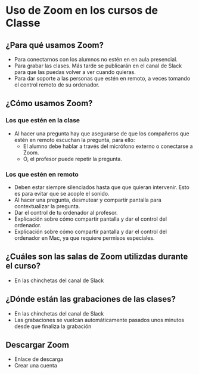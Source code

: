 # Uso de Zoom en los cursos de Classe

## ¿Para qué usamos Zoom?

- Para conectarnos con los alumnos no estén en en aula presencial.
- Para grabar las clases. Más tarde se publicarán en el canal de Slack para que las puedas volver a ver cuando quieras.
- Para dar soporte a las personas que estén en remoto, a veces tomando el control remoto de su ordenador.

## ¿Cómo usamos Zoom?

### Los que estén en la clase

- Al hacer una pregunta hay que asegurarse de que los compañeros que estén en remoto escuchan la pregunta, para ello:
   - El alumno debe hablar a través del micrófono externo o conectarse a Zoom.
   - Ó, el profesor puede repetir la pregunta.

### Los que estén en remoto

- Deben estar siempre silenciados hasta que que quieran intervenir. Esto es para evitar que se acople el sonido.
- Al hacer una pregunta, desmutear y compartir pantalla para contextualizar la pregunta.
- Dar el control de tu ordenador al profesor.
- Explicación sobre cómo compartir pantalla y dar el control del ordenador.
- Explicación sobre cómo compartir pantalla y dar el control del ordenador en Mac, ya que requiere permisos especiales.

## ¿Cuáles son las salas de Zoom utilizdas durante el curso?

- En las chinchetas del canal de Slack

## ¿Dónde están las grabaciones de las clases?

- En las chinchetas del canal de Slack
- Las grabaciones se vuelcan automáticamente pasados unos minutos desde que finaliza la grabación

## Descargar Zoom

- Enlace de descarga
- Crear una cuenta
